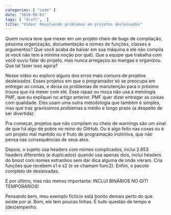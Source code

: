 ```yaml
---
categories: [ "code" ]
date: "2016-09-01"
tags: [ "draft",  ]
title: "Vídeo: Resolvendo problemas em projetos desleixados"
---
```

Quem nunca teve que mexer em um projeto cheio de bugs de compilação,
péssima organização, documentação e nomes de funções, classes e
argumentos? Que você acaba de baixar em sua máquina e ele não compila
(e você não tem a mínima noção por quê). Que a equipe que trabalha
com você ouviu falar do projeto, mas nunca arregaçou as mangas e
organizou. Que tal fazer isso agora?

Nesse vídeo eu exploro alguns dos erros mais comuns de projetos
desleixados. Esses projetos em que o programador só se preocupa em
entregar as coisas, e deixa os problemas de manutenção para o próximo
trouxa que irá mexer com ele. Esse rapaz ou moça não usa a metologia
PMF, que eu expliquei no artigo anterior. PMF quer dizer entregar as
coisas com qualidade. Eles usam uma outra metodologia que também é
simples, mas que traz gravíssimos problemas a médio e longo prazo
(a despeito de ser divertida):

Pra começar, projetos que não compilam ou cheio de warnings são um
sinal de que há algo de pobre no reino do GitHub. Ou é algo feito
nas coxas ou é um projeto mal mantido ou é fruto de programação
instintiva, que não pensa nas consequências de seus atos.

Depois, o sujeito usa headers com nomes complicados, inclui 2.653 headers
diferentes (e duplicados) quando usa apenas dois, inclui headers do boost
com nomes estranhos sem dar dica alguma de onde vieram. Cria funções
que recebem s1 e s2 (e se chamam func2). Enfim, o pacote completo de
desleixadas.

E por último, mas não menos importante: INCLUI BINÁRIOS NO
GIT! TEMPORÁRIOS!

Pensando bem, meu exemplo fictício está bonito demais perto do que
existe por aí. Bom, ele tem poucas linhas. É tudo questão de tempo e
(des)empenho.
